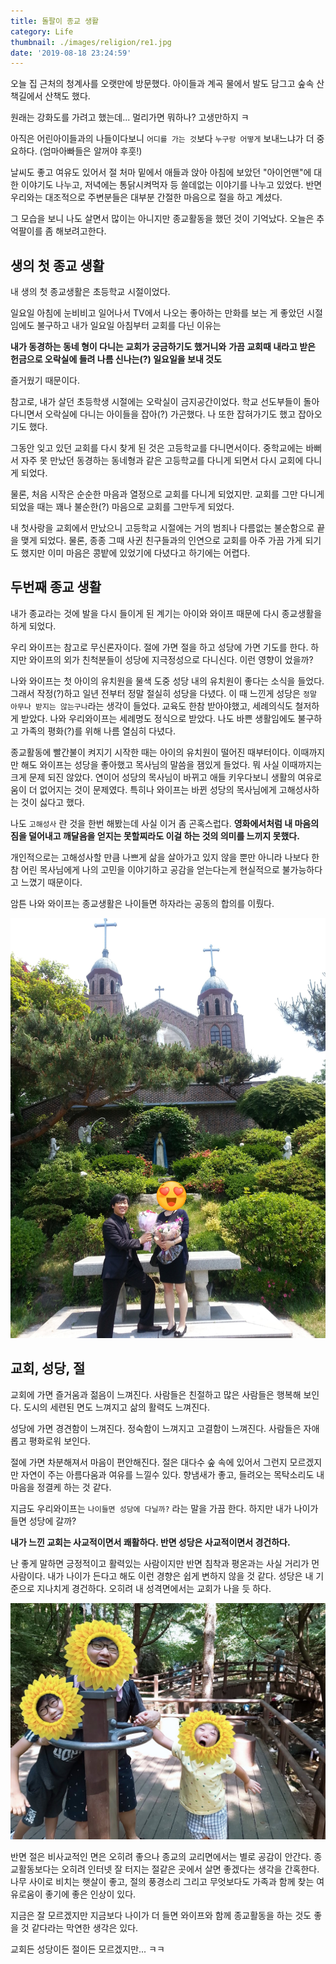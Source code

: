 ```yaml
---
title: 돌팔이 종교 생활
category: Life
thumbnail: ./images/religion/re1.jpg
date: '2019-08-18 23:24:59'
---
```


오늘 집 근처의 청계사를 오랫만에 방문했다. 아이들과 계곡 물에서 발도 담그고 숲속 산책길에서 산책도 했다.

원래는 강화도를 가려고 했는데... 멀리가면 뭐하나? 고생만하지 ㅋ

아직은 어린아이들과의 나들이다보니 `어디를 가는 것`보다 `누구랑 어떻게` 보내느냐가 더 중요하다. (엄마아빠들은 알꺼야 후훗!)

날씨도 좋고 여유도 있어서 절 처마 밑에서 애들과 앉아 아침에 보았던 "아이언맨"에 대한 이야기도 나누고, 저녁에는 통닭시켜먹자 등 쓸데없는 이야기를 나누고 있었다. 반면 우리와는 대조적으로 주변분들은 대부분 간절한 마음으로 절을 하고 계셨다.

그 모습을 보니 나도 살면서 많이는 아니지만 종교활동을 했던 것이 기억났다.
오늘은 추억팔이를 좀 해보려고한다.

## 생의 첫 종교 생활

내 생의 첫 종교생활은 초등학교 시절이었다.

일요일 아침에 눈비비고 일어나서 TV에서 나오는 좋아하는 만화를 보는 게 좋았던 시절임에도 불구하고 내가 일요일 아침부터 교회를 다닌 이유는

**내가 동경하는 동네 형이 다니는 교회가 궁금하기도 했거니와**
**가끔 교회때 내라고 받은 헌금으로 오락실에 들려 나름 신나는(?) 일요일을 보내 것도**

즐거웠기 때문이다.

참고로, 내가 살던 초등학생 시절에는 오락실이 금지공간이었다. 학교 선도부들이 돌아다니면서 오락실에 다니는 아이들을 잡아(?) 가곤했다. 나 또한 잡혀가기도 했고 잡아오기도 했다.

그동안 잊고 있던 교회를 다시 찾게 된 것은 고등학교를 다니면서이다. 중학교에는 바뻐서 자주 못 만났던 동경하는 동네형과 같은 고등학교를 다니게 되면서 다시 교회에 다니게 되었다.

물론, 처음 시작은 순순한 마음과 열정으로 교회를 다니게 되었지만. 교회를 그만 다니게 되었을 때는 꽤나 불순한(?) 마음으로 교회를 그만두게 되었다.

내 첫사랑을 교회에서 만났으니 고등학교 시절에는 거의 범죄나 다름없는 불순함으로 끝을 맺게 되었다.
물론, 종종 그때 사귄 친구들과의 인연으로 교회를 아주 가끔 가게 되기도 했지만 이미 마음은 콩밭에 있었기에 다녔다고 하기에는 어렵다.

## 두번째 종교 생활

내가 종교라는 것에 발을 다시 들이게 된 계기는 아이와 와이프 때문에 다시 종교생활을 하게 되었다.

우리 와이프는 참고로 무신론자이다. 절에 가면 절을 하고 성당에 가면 기도를 한다. 하지만 와이프의 외가 친척분들이 성당에 지극정성으로 다니신다. 이런 영향이 었을까?

나와 와이프는 첫 아이의 유치원을 물색 도중 성당 내의 유치원이 좋다는 소식을 들었다. 그래서 작정(?)하고 일년 전부터 정말 절실히 성당을 다녔다. 이 때 느낀게 성당은 `정말 아무나 받지는 않는구나`라는 생각이 들었다. 교육도 한참 받아야했고, 세례의식도 철저하게 받았다. 나와 우리와이프는 세례명도 정식으로 받았다. 나도 바쁜 생활임에도 불구하고 가족의 평화(?)를 위해 나름 열심히 다녔다.

종교활동에 빨간불이 켜지기 시작한 때는 아이의 유치원이 떨어진 때부터이다. 이때까지만 해도 와이프는 성당을 좋아했고 목사님의 말씀을 잼있게 들었다. 뭐 사실 이때까지는 크게 문제 되진 않았다.
연이어 성당의 목사님이 바뀌고 애들 키우다보니 생활의 여유로움이 더 없어지는 것이 문제였다. 특히나 와이프는 바뀐 성당의 목사님에게 고해성사하는 것이 싫다고 했다.

나도 `고해성사` 란 것을 한번 해봤는데 사실 이거 좀 곤혹스럽다. **영화에서처럼 내 마음의 짐을 덜어내고 깨달음을 얻지는 못할찌라도 이걸 하는 것의 의미를 느끼지 못했다.**

개인적으로는 고해성사할 만큼 나쁘게 삶을 살아가고 있지 않을 뿐만 아니라 나보다 한참 어린 목사님에게 나의 고민을 이야기하고 공감을 얻는다는게 현실적으로 불가능하다고 느꼈기 때문이다.

암튼 나와 와이프는 종교생활은 나이들면 하자라는 공동의 합의를 이뤘다.

![](./images/religion/re2.jpg)

## 교회, 성당, 절

교회에 가면 즐거움과 젊음이 느껴진다. 사람들은 친절하고 많은 사람들은 행복해 보인다. 도시의 세련된 면도 느껴지고 삶의 활력도 느껴진다.

성당에 가면 경견함이 느껴진다. 정숙함이 느껴지고 고결함이 느껴진다. 사람들은 자애롭고 평화로워 보인다.

절에 가면 차분해져서 마음이 편안해진다. 절은 대다수 숲 속에 있어서 그런지 모르겠지만 자연이 주는 아름다움과 여유를 느낄수 있다. 향냄새가 좋고, 들려오는 목탁소리도 내 마음을 정결케 하는 것 같다.

지금도 우리와이프는 `나이들면 성당에 다닐까?` 라는 말을 가끔 한다. 하지만 내가 나이가 들면 성당에 갈까?

**내가 느낀 교회는 사교적이면서 쾌활하다. 반면 성당은 사교적이면서 경건하다.**

난 좋게 말하면 긍정적이고 활력있는 사람이지만 반면 침착과 평온과는 사실 거리가 먼 사람이다. 내가 나이가 든다고 해도 이런 경향은 쉽게 변하지 않을 것 같다. 성당은 내 기준으로 지나치게 경건하다. 오히려 내 성격면에서는 교회가 나을 듯 하다.

![](./images/religion/re1.jpg)

반면 절은 비사교적인 면은 오히려 좋으나 종교의 교리면에서는 별로 공감이 안간다. 종교활동보다는 오히려 인터넷 잘 터지는 절같은 곳에서 살면 좋겠다는 생각을 간혹한다. 나무 사이로 비치는 햇살이 좋고, 절의 풍경소리 그리고 무엇보다도 가족과 함께 찾는 여유로움이 좋기에 좋은 인상이 있다.

지금은 잘 모르겠지만 지금보다 나이가 더 들면 와이프와 함께 종교활동을 하는 것도 좋을 것 같다라는 막연한 생각은 있다.

교회든 성당이든 절이든 모르겠지만... ㅋㅋ
